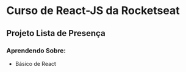 # Curso de React-JS da Rocketseat

## Projeto Lista de Presença

### Aprendendo Sobre:
- Básico de React
